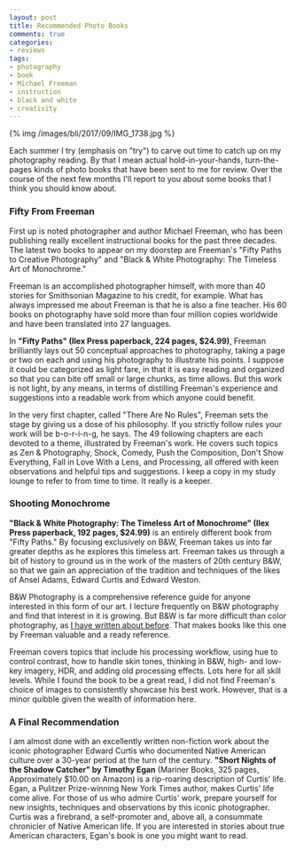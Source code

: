 ```yaml
---
layout: post
title: Recommended Photo Books
comments: true
categories:
- reviews
tags:
- photography
- book
- Michael Freeman
- instruction
- black and white
- creativity
---
```


{% img /images/bli/2017/09/IMG_1738.jpg %}

Each summer I try (emphasis on "try") to carve out time to catch up on my photography reading. By that I mean actual hold-in-your-hands, turn-the-pages kinds of photo books that have been sent to me for review. Over the course of the next few months I'll report to you about some books that I think you should know about. 

<!--more-->

### Fifty From Freeman

First up is noted photographer and author Michael Freeman, who has been publishing really excellent instructional books for the past three decades. The latest two books to appear on my doorstep are Freeman's "Fifty Paths to Creative Photography" and "Black & White Photography: The Timeless Art of Monochrome."

Freeman is an accomplished photographer himself, with more than 40 stories for Smithsonian Magazine to his credit, for example. What has always impressed me about Freeman is that he is also a fine teacher. His 60 books on photography have sold more than four million copies worldwide and have been translated into 27 languages. 

In **"Fifty Paths" (Ilex Press paperback, 224 pages, $24.99)**, Freeman brilliantly lays out 50 conceptual approaches to photography, taking a page or two on each and using his photography to illustrate his points. I suppose it could be categorized as light fare, in that it is easy reading and organized so that you can bite off small or large chunks, as time allows. But this work is not light, by any means, in terms of distilling Freeman's experience and suggestions into a readable work from which anyone could benefit. 

In the very first chapter, called "There Are No Rules", Freeman sets the stage by giving us a dose of his philosophy. If you strictly follow rules your work will be b-o-r-i-n-g, he says. The 49 following chapters are each devoted to a theme, illustrated by Freeman's work. He covers such topics as Zen & Photography, Shock, Comedy, Push the Composition, Don't Show Everything, Fall in Love With a Lens, and Processing, all offered with keen observations and helpful tips and suggestions. I keep a copy in my study lounge to refer to from time to time. It really is a keeper. 

### Shooting Monochrome

**"Black & White Photography: The Timeless Art of Monochrome" (Ilex Press paperback, 192 pages, $24.99)** is an entirely different book from "Fifty Paths." By focusing exclusively on B&W, Freeman takes us into far greater depths as he explores this timeless art. Freeman takes us through a bit of history to ground us in the work of the masters of 20th century B&W, so that we gain an appreciation of the tradition and techniques of the likes of Ansel Adams, Edward Curtis and Edward Weston. 

B&W Photography is a comprehensive reference guide for anyone interested in this form of our art. I lecture frequently on B&W photography and find that interest in it is growing. But B&W is far more difficult than color photography, as [I have written about before](https://www.moabpaper.com/blog/2016/11/29/its-all-about-the-light-and-dark.html). That makes books like this one by Freeman valuable and a ready reference. 

Freeman covers topics that include his processing workflow, using hue to control contrast, how to handle skin tones, thinking in B&W, high- and low-key imagery, HDR, and adding old processing effects. Lots here for all skill levels. While I found the book to be a great read, I did not find Freeman's choice of images to consistently showcase his best work. However, that is a minor quibble given the wealth of information here. 

### A Final Recommendation

 I am almost done with an excellently written non-fiction work about the iconic photographer Edward Curtis who documented Native American culture over a 30-year period at the turn of the century. **"Short Nights of the Shadow Catcher" by Timothy Egan** (Mariner Books, 325 pages, Approximately $10.00 on Amazon) is a rip-roaring description of Curtis' life. Egan, a Pulitzer Prize-winning New York Times author, makes Curtis' life come alive. For those of us who admire Curtis' work, prepare yourself for new insights, techniques and observations by this iconic photographer. Curtis was a firebrand, a self-promoter and, above all, a consummate chronicler of Native American life. If you are interested in stories about true American characters, Egan's book is one you might want to read. 

